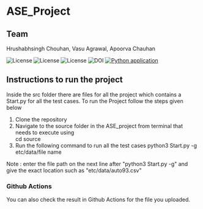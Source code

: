 # ASE_Project

## Team
Hrushabhsingh Chouhan, Vasu Agrawal, Apoorva Chauhan  

![License](https://img.shields.io/github/license/apoorvacha/ASE_HW2)
![License](https://app.travis-ci.com/apoorvacha/ASE_HW1.svg?branch=master)
![License](https://img.shields.io/github/issues/apoorvacha/ASE_HW2?style=plastic)
![DOI](https://zenodo.org/badge/DOI/10.5281/zenodo.7562628.svg)
[![Python application](https://github.com/apoorvacha/ASE_Project/actions/workflows/main.yml/badge.svg)](https://github.com/apoorvacha//actions/workflows/main.yml)



## Instructions to run the project 
Inside the src folder there are files for all the project which contains a Start.py for all the test cases.  To run the Project follow the steps given below
1. Clone the repository
2. Navigate to the source folder in the ASE_project from terminal that needs to execute using <br>
cd source <br>
4. Run the following command to run all the test cases
python3 Start.py -g 
etc/data/file name 

Note : enter the file path on the next line after "python3 Start.py -g" and give the exact location such as "etc/data/auto93.csv"


### Github Actions
You can also check the result in Github Actions for the file you uploaded. 
